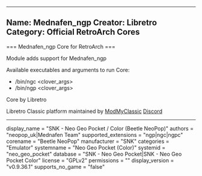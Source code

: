 -----------------------
Name: Mednafen_ngp
Creator: Libretro
Category: Official RetroArch Cores
-----------------------

=== Mednafen_ngp Core for RetroArch ===

Module adds support for Mednafen_ngp

Available executables and arguments to run Core:
- /bin/ngc <rom> <clover_args>
- /bin/ngp <rom> <clover_args>

Core by Libretro

Libretro Classic platform maintained by [ModMyClassic](https://modmyclassic.com) [Discord](https://discordapp.com/invite/8gygsrw)

-----------------------

display_name = "SNK - Neo Geo Pocket / Color (Beetle NeoPop)"
authors = "neopop_uk|Mednafen Team"
supported_extensions = "ngp|ngc|ngpc"
corename = "Beetle NeoPop"
manufacturer = "SNK"
categories = "Emulator"
systemname = "Neo Geo Pocket (Color)"
systemid = "neo_geo_pocket"
database = "SNK - Neo Geo Pocket|SNK - Neo Geo Pocket Color"
license = "GPLv2"
permissions = ""
display_version = "v0.9.36.1"
supports_no_game = "false"
